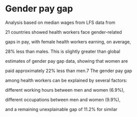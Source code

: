 # Gender pay gap

Analysis based on median wages from LFS data from

21 countries showed health workers face gender-related

gaps in pay, with female health workers earning, on average,

28% less than males. This is slightly greater than global

estimates of gender pay gap data, showing that women are

paid approximately 22% less than men.7 The gender pay gap

among health workers can be explained by several factors:

different working hours between men and women (6.9%),

different occupations between men and women (9.9%),

and a remaining unexplainable gap of 11.2% for similar